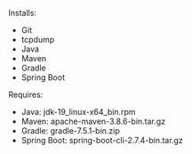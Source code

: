 Installs:
* Git
* tcpdump
* Java
* Maven
* Gradle
* Spring Boot

Requires:
* Java: jdk-19_linux-x64_bin.rpm
* Maven: apache-maven-3.8.6-bin.tar.gz
* Gradle: gradle-7.5.1-bin.zip
* Spring Boot: spring-boot-cli-2.7.4-bin.tar.gz
